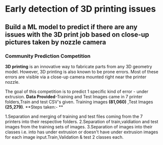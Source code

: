 # Early detection of 3D printing issues
## Build a ML model to predict if there are any issues with the 3D print job based on close-up pictures taken by nozzle camera

### Community Prediction Competition

**3D printing** is an innovative way to fabricate parts from any 3D geometry model. However, 3D printing is also known to be prone errors. Most of these errors are visible via a close-up camera mounted right near the printer nozzle.

The goal of this competition is to predict 1 specific kind of error - under extrusion.
**Data Provided**-Training and Test Images came in 7 printer folders,Train and test CSV's given. Training images **(81,060)** ,Test Images **(25,279)**.
**Steps taken:- **

  1.Separation and merging of training and test files coming from the 7 printers into their respective folders.
  2.Separation of train,valdiation and test images from the training sets of images.
  3.Separation of images into their classes i.e. into has under extrusion or doesn't have under extrusion images for each image input.Train,Validation & test 2 classes each. 


